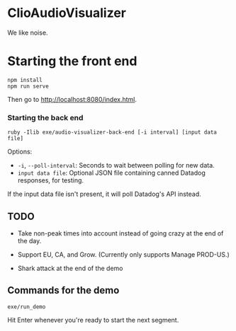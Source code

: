 # ClioAudioVisualizer

We like noise.

# Starting the front end

```
npm install
npm run serve
```
Then go to [http://localhost:8080/index.html](http://localhost:8080/index.html).


### Starting the back end

```
ruby -Ilib exe/audio-visualizer-back-end [-i interval] [input data file]
```

Options:
* `-i`, `--poll-interval`: Seconds to wait between polling for new data.
* `input data file`: Optional JSON file containing canned Datadog responses, for testing.

If the input data file isn't present, it will poll Datadog's API instead.

## TODO

* Take non-peak times into account instead of going crazy at the end of the day.

* Support EU, CA, and Grow. (Currently only supports Manage PROD-US.)

* Shark attack at the end of the demo

## Commands for the demo

```
exe/run_demo
```

Hit Enter whenever you're ready to start the next segment.

